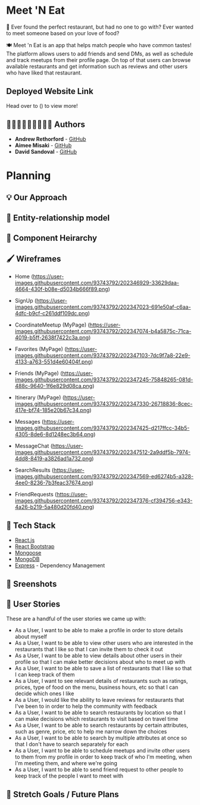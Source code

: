 # Meet 'N Eat

🤔 Ever found the perfect restaurant, but had no one to go with? Ever wanted to meet someone based on your love of food? 

🍽 Meet 'n Eat is an app that helps match people who have common tastes! The platform allows users to add friends and send DMs, as well as schedule and track meetups from their profile page. On top of that users can browse available restaurants and get information such as reviews and other users who have liked that restaurant.

## Deployed Website Link

Head over to () to view more!

## 🧑🏼‍💻👩🏻‍💻🧑🏻‍💻 Authors

* **Andrew Rethorford** - [GitHub](https://github.com/andrewretherford)
* **Aimee Misaki** - [GitHub](https://github.com/aimeemisaki)
* **David Sandoval** - [GitHub](https://github.com/DavidJoao)

# Planning 

## 💡 Our Approach

## 🧩 Entity-relationship model

## 🔎 Component Heirarchy 


## 🖌 Wireframes
* Home
(https://user-images.githubusercontent.com/93743792/202346929-33629daa-4664-430f-b08e-d5034b666f89.png)

* SignUp
(https://user-images.githubusercontent.com/93743792/202347023-691e50af-c6aa-4dfc-b9cf-c261ddf109dc.png)

* CoordinateMeetup (MyPage)
(https://user-images.githubusercontent.com/93743792/202347074-b4a5875c-71ca-4019-b5ff-2638f7422c3a.png)

* Favorites (MyPage)
(https://user-images.githubusercontent.com/93743792/202347103-7dc9f7a8-22e9-4133-a763-551d4e60404f.png)

* Friends (MyPage) 
(https://user-images.githubusercontent.com/93743792/202347245-75848265-081d-488c-9640-1f6e829d08ca.png)

* Itinerary (MyPage)
(https://user-images.githubusercontent.com/93743792/202347330-26718836-8cec-417e-bf74-185e20b67c34.png)

* Messages
(https://user-images.githubusercontent.com/93743792/202347425-d217ffcc-34b5-4305-8de6-8d1248ec3b64.png)

* MessageChat
(https://user-images.githubusercontent.com/93743792/202347512-2a9ddf5b-7974-4dd8-8419-a3826ad1a732.png)

* SearchResults
(https://user-images.githubusercontent.com/93743792/202347569-ed6274b5-a328-4ee0-8236-7b3feac37674.png)

* FriendRequests
(https://user-images.githubusercontent.com/93743792/202347376-cf394756-e343-4a26-b219-5a480d20fd40.png)



## 🧰 Tech Stack
* [React.js](https://reactjs.org/)
* [React Bootstrap](https://react-bootstrap.github.io/)
* [Mongoose](https://mongoosejs.com/)
* [MongoDB](https://www.mongodb.com/)
* [Express](https://expressjs.com/) - Dependency Management

## 👀 Sreenshots


## 📝 User Stories

These are a handful of the user stories we came up with:

 - As a User, I want to be able to make a profile in order to store details about myself																
 - As a User, I want to be able to view other users who are interested in the restaurants that I like so that I can invite them to check it out				
 - As a User, I want to be able to view details about other users in their profile so that I can make better decisions about who to meet up with																
 - As a User, I want to be able to save a list of restaurants that I like so that I can keep track of them																
 - As a User, I want to see relevant details of restaurants such as ratings, prices, type of food on the menu, business hours, etc so that I can decide which ones I like																
 - As a User, I would like the ability to leave reviews for restaurants that I've been to in order to help the community with feedback																
 - As a User, I want to be able to search restaurants by location so that I can make decisions which restaurants to visit based on travel time																
 - As a User, I want to be able to search restaurants by certain attributes, such as genre, price, etc to help me narrow down the choices																
 - As a User, I want to be able to search by multiple attributes at once so that I don't have to search separately for each	
 - As a User, I want to be able to schedule meetups and invite other users to them from my profile in order to keep track of who I'm meeting, when I'm meeting them, and where we're going		
- As a User, I want to be able to send friend request to other people to keep track of the people I want to meet with

## 🏃 Stretch Goals / Future Plans


